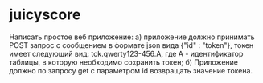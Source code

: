# juicyscore
Написать простое веб приложение: а) приложение должно принимать POST запрос с сообщением в формате json вида {"id" : "token"}, токен имеет следующий вид: tok.qwerty123-456.A, где A - идентификатор таблицы, в которую необходимо сохранить токен; б) Приложение должно по запросу get c параметром id возвращать значение токена.
